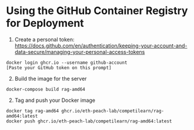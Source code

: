 # Using the GitHub Container Registry for Deployment

1. Create a personal token: https://docs.github.com/en/authentication/keeping-your-account-and-data-secure/managing-your-personal-access-tokens

```
docker login ghcr.io --username github-account
[Paste your GitHub token on this prompt]
```
2. Build the image for the server
```
docker-compose build rag-amd64
```

2. Tag and push your Docker image
```
docker tag rag-amd64 ghcr.io/eth-peach-lab/competilearn/rag-amd64:latest
docker push ghcr.io/eth-peach-lab/competilearn/rag-amd64:latest
```